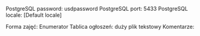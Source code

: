 PostgreSQL password: usdpassword
PostgreSQL port: 5433
PostgreSQL locale: [Default locale]

Forma zajęć: Enumerator
Tablica ogłoszeń: duży plik tekstowy
Komentarze: 